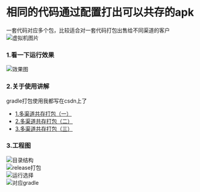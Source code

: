 # 相同的代码通过配置打出可以共存的apk
一套代码对应多个包，比较适合对一套代码打包出售给不同渠道的客户<br>
![虚拟机图片](https://github.com/1181631922/CodeToPackage/blob/master/screenshots/7B5909C0-047D-4F0A-BCA0-3B5E48004C67.png)
### 1.看一下运行效果
![效果图](https://github.com/1181631922/CodeToPackage/blob/master/screenshots/codetest.gif)
### 2.关于使用讲解
gradle打包使用我都写在csdn上了<br>
* [1.多渠道共存打包（一）](http://blog.csdn.net/qq_23195583/article/details/53781764)<br>
* [2.多渠道共存打包（二）](http://blog.csdn.net/qq_23195583/article/details/53782019)<br>
* [3.多渠道共存打包（三）](http://blog.csdn.net/qq_23195583/article/details/53782174)<br>
### 3.工程图
![目录结构](https://github.com/1181631922/CodeToPackage/blob/master/screenshots/1C495E10-8C0A-4621-9DD8-FCF6F8806F5F.png)<br>
![release打包](https://github.com/1181631922/CodeToPackage/blob/master/screenshots/6529D514-7DB5-4075-964A-D3201ABDE177.png)<br>
![运行选择](https://github.com/1181631922/CodeToPackage/blob/master/screenshots/21F35201-BE52-45F4-880D-FF9FF0185125.png)<br>
![对应gradle](https://github.com/1181631922/CodeToPackage/blob/master/screenshots/F9025C18-38D0-40A6-91E8-AD1286E855A5.png)<br>